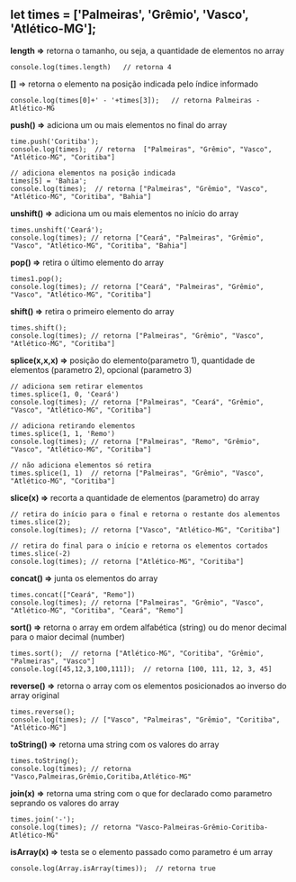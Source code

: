  let times = ['Palmeiras', 'Grêmio', 'Vasco', 'Atlético-MG'];
 ---
**length =>** retorna o tamanho, ou seja, a quantidade de elementos no array

    console.log(times.length)   // retorna 4

**[]** => retorna o elemento na posição indicada pelo índice informado

    console.log(times[0]+' - '+times[3]);   // retorna Palmeiras - Atlético-MG
    
**push() =>** adiciona um ou mais elementos no final do array

    time.push('Coritiba');
    console.log(times);  // retorna  ["Palmeiras", "Grêmio", "Vasco", "Atlético-MG", "Coritiba"]
    
    // adiciona elementos na posição indicada
    times[5] = 'Bahia';
    console.log(times);  // retorna ["Palmeiras", "Grêmio", "Vasco", "Atlético-MG", "Coritiba", "Bahia"]

**unshift() =>** adiciona um ou mais elementos no início do array

    times.unshift('Ceará');
    console.log(times); // retorna ["Ceará", "Palmeiras", "Grêmio", "Vasco", "Atlético-MG", "Coritiba", "Bahia"]

**pop() =>** retira o último elemento do array

    times1.pop();
    console.log(times); // retorna ["Ceará", "Palmeiras", "Grêmio", "Vasco", "Atlético-MG", "Coritiba"]

**shift() =>** retira o primeiro elemento do array

    times.shift();
    console.log(times); // retorna ["Palmeiras", "Grêmio", "Vasco", "Atlético-MG", "Coritiba"]

**splice(x,x,x) =>** posição do elemento(parametro 1), quantidade de elementos (parametro 2), opcional (parametro 3)
    
    // adiciona sem retirar elementos
    times.splice(1, 0, 'Ceará')
    console.log(times); // retorna ["Palmeiras", "Ceará", "Grêmio", "Vasco", "Atlético-MG", "Coritiba"]

    // adiciona retirando elementos
    times.splice(1, 1, 'Remo')
    console.log(times); // retorna ["Palmeiras", "Remo", "Grêmio", "Vasco", "Atlético-MG", "Coritiba"]

    // não adiciona elementos só retira
    times.splice(1, 1)  // retorna ["Palmeiras", "Grêmio", "Vasco", "Atlético-MG", "Coritiba"]

**slice(x) =>** recorta a quantidade de elementos (parametro) do array

    // retira do início para o final e retorna o restante dos alementos
    times.slice(2);
    console.log(times); // retorna ["Vasco", "Atlético-MG", "Coritiba"]

    // retira do final para o início e retorna os elementos cortados
    times.slice(-2)
    console.log(times); // retorna ["Atlético-MG", "Coritiba"]

**concat() =>** junta os elementos do array

    times.concat(["Ceará", "Remo"])
    console.log(times); // retorna ["Palmeiras", "Grêmio", "Vasco", "Atlético-MG", "Coritiba", "Ceará", "Remo"]

**sort() =>** retorna o array em ordem alfabética (string) ou do menor decimal para o maior decimal (number)

    times.sort();  // retorna ["Atlético-MG", "Coritiba", "Grêmio", "Palmeiras", "Vasco"]
    console.log([45,12,3,100,111]);  // retorna [100, 111, 12, 3, 45]

**reverse() =>** retorna o array com os elementos posicionados ao inverso do array original

    times.reverse();
    console.log(times); // ["Vasco", "Palmeiras", "Grêmio", "Coritiba", "Atlético-MG"]

**toString() =>** retorna uma string com os valores do array

    times.toString();
    console.log(times); // retorna "Vasco,Palmeiras,Grêmio,Coritiba,Atlético-MG"

**join(x) =>** retorna uma string com o que for declarado como parametro seprando os valores do array

    times.join('-');
    console.log(times); // retorna "Vasco-Palmeiras-Grêmio-Coritiba-Atlético-MG"

**isArray(x) =>** testa se o elemento passado como parametro é um array

    console.log(Array.isArray(times));  // retorna true
